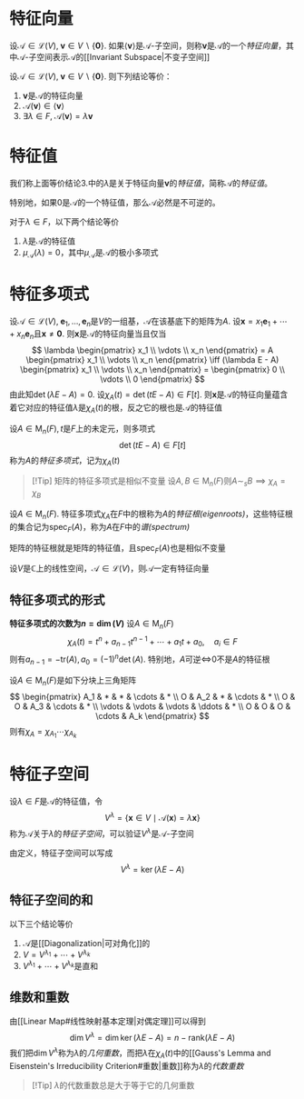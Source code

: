 # 特征向量
设$\mathcal A \in \mathcal{L}(V),\;\boldsymbol v \in V \backslash \{\boldsymbol 0\}$. 如果$\langle\boldsymbol v\rangle$是$\mathcal A$-子空间，则称$\boldsymbol v$是$\mathcal A$的一个*特征向量*，其中$\mathcal A$-子空间表示$\mathcal A$的[[Invariant Subspace|不变子空间]]

设$\mathcal A \in \mathcal{L}(V), \;\boldsymbol v \in V \backslash\left\{ \boldsymbol 0 \right\}$. 则下列结论等价：
1. $\boldsymbol v$是$\mathcal A$的特征向量
2. $\mathcal A(\boldsymbol v) \in \langle \boldsymbol v \rangle$
3. $\exists \lambda \in F,\; \mathcal A(\boldsymbol v) = \lambda \boldsymbol v$

# 特征值
我们称上面等价结论$3.$中的$\lambda$是关于特征向量$\boldsymbol v$的*特征值*，简称$\mathcal A$的*特征值*。

特别地，如果$0$是$\mathcal A$的一个特征值，那么$\mathcal A$必然是不可逆的。

对于$\lambda \in F$，以下两个结论等价
1. $\lambda$是$\mathcal A$的特征值
2. $\mu_\mathcal A(\lambda) = 0$，其中$\mu_\mathcal A$是$\mathcal A$的极小多项式
# 特征多项式
设$\mathcal A \in \mathcal{L}(V),\;\boldsymbol e_1, \ldots,\boldsymbol e_n$是$V$的一组基，$\mathcal A$在该基底下的矩阵为$A$. 设$\boldsymbol x = x_1\boldsymbol e_1 + \cdots + x_n\boldsymbol e_n$且$\boldsymbol x \neq \boldsymbol 0$. 则$\boldsymbol x$是$\mathcal A$的特征向量当且仅当
$$
\lambda \begin{pmatrix}
x_1 \\ \vdots \\ x_n
\end{pmatrix} = A \begin{pmatrix}
x_1 \\ \vdots \\ x_n
\end{pmatrix} \iff (\lambda E - A) \begin{pmatrix}
x_1 \\ \vdots \\ x_n
\end{pmatrix} = \begin{pmatrix}
0 \\ \vdots \\ 0
\end{pmatrix}
$$
由此知$\det(\lambda E - A) = 0$. 设$\chi_A(t) = \det(tE-A) \in F[t]$. 则$\boldsymbol x$是$\mathcal A$的特征向量蕴含着它对应的特征值$\lambda$是$\chi_A(t)$的根，反之它的根也是$\mathcal A$的特征值

设$A \in \mathrm{M}_n(F), t$是$F$上的未定元，则多项式
$$
\det(tE-A) \in F[t]
$$
称为$A$的*特征多项式*，记为$\chi_A(t)$

>[!Tip] 矩阵的特征多项式是相似不变量
>设$A, B \in \mathrm{M}_n(F)$则$A \sim_s B \implies \chi_A = \chi_B$

设$A \in \mathrm{M}_n(F)$. 特征多项式$\chi_A$在$F$中的根称为$A$的*特征根(eigenroots)*，这些特征根的集合记为$\mathrm{spec}_F(A)$，称为$A$在$F$中的*谱(spectrum)*

矩阵的特征根就是矩阵的特征值，且$\mathrm{spec}_F(A)$也是相似不变量

设$V$是$\mathbb{C}$上的线性空间，$\mathcal A \in \mathcal{L}(V)$，则$\mathcal A$一定有特征向量
## 特征多项式的形式
**特征多项式的次数为$n = \dim(V)$**
设$A \in \mathrm{M}_n(F)$
$$
\chi_A(t) =t^n +a_{n - 1}t^{n - 1}+ \cdots +a_1t + a_0, \quad a_i \in F
$$
则有$a_{n - 1} = -\mathrm{tr}(A), a_0 = (-1)^n \det (A)$. 特别地，$A$可逆$\iff$$0$不是$A$的特征根

设$A\in\mathrm{M}_n(F)$是如下分块上三角矩阵
$$
\begin{pmatrix}
A_1 & * & * & \cdots & * \\
O & A_2 & * & \cdots & * \\
O & O & A_3 & \cdots & * \\
\vdots & \vdots & \vdots & \ddots & * \\
O & O & O & \cdots & A_k
\end{pmatrix}
$$
则有$\chi _A = \chi_{A_1}\cdots\chi_{A_k}$
# 特征子空间
设$\lambda \in F$是$\mathcal A$的特征值，令
$$
V^\lambda = \left\{ \boldsymbol x \in V \mid \mathcal A(\boldsymbol x) = \lambda \boldsymbol x \right\} 
$$
称为$\mathcal A$关于$\lambda$的*特征子空间*，可以验证$V^\lambda$是$\mathcal A$-子空间

由定义，特征子空间可以写成
$$
V^\lambda = \ker(\lambda E-A)
$$
## 特征子空间的和
以下三个结论等价
1. $\mathcal A$是[[Diagonalization|可对角化]]的
2. $V = V^{\lambda_1} + \cdots+V^{\lambda_k}$
3. $V^{\lambda_1} + \cdots+V^{\lambda_k}$是直和
## 维数和重数
由[[Linear Map#线性映射基本定理|对偶定理]]可以得到
$$
\dim V^\lambda = \dim \ker(\lambda E - A) = n - \mathrm{rank}(\lambda E - A)
$$
我们把$\dim V^\lambda$称为$\lambda$的*几何重数*，而把$\lambda$在$\chi_A(t)$中的[[Gauss's Lemma and Eisenstein's Irreducibility Criterion#重数|重数]]称为$\lambda$的*代数重数*
> [!Tip] $\lambda$的代数重数总是大于等于它的几何重数
